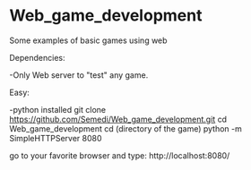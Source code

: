# Web_game_development
Some examples of basic games using web

Dependencies:

-Only Web server to "test" any game.


Easy:

-python installed
  git clone https://github.com/Semedi/Web_game_development.git
  cd Web_game_development
  cd (directory of the game)
  python -m SimpleHTTPServer 8080

go to your favorite browser and type:
 http://localhost:8080/
